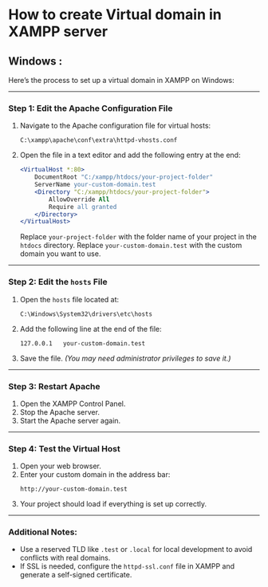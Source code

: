 # How to create Virtual domain in XAMPP server

## Windows :

Here’s the process to set up a virtual domain in XAMPP on Windows:

---

### Step 1: Edit the Apache Configuration File
1. Navigate to the Apache configuration file for virtual hosts:
   ```
   C:\xampp\apache\conf\extra\httpd-vhosts.conf
   ```
2. Open the file in a text editor and add the following entry at the end:
   ```apache
   <VirtualHost *:80>
       DocumentRoot "C:/xampp/htdocs/your-project-folder"
       ServerName your-custom-domain.test
       <Directory "C:/xampp/htdocs/your-project-folder">
           AllowOverride All
           Require all granted
       </Directory>
   </VirtualHost>
   ```
   Replace `your-project-folder` with the folder name of your project in the `htdocs` directory. Replace `your-custom-domain.test` with the custom domain you want to use.

---

### Step 2: Edit the `hosts` File
1. Open the `hosts` file located at:
   ```
   C:\Windows\System32\drivers\etc\hosts
   ```
2. Add the following line at the end of the file:
   ```
   127.0.0.1   your-custom-domain.test
   ```
3. Save the file. *(You may need administrator privileges to save it.)*

---

### Step 3: Restart Apache
1. Open the XAMPP Control Panel.
2. Stop the Apache server.
3. Start the Apache server again.

---

### Step 4: Test the Virtual Host
1. Open your web browser.
2. Enter your custom domain in the address bar:
   ```
   http://your-custom-domain.test
   ```
3. Your project should load if everything is set up correctly.

---

### Additional Notes:
- Use a reserved TLD like `.test` or `.local` for local development to avoid conflicts with real domains.
- If SSL is needed, configure the `httpd-ssl.conf` file in XAMPP and generate a self-signed certificate.